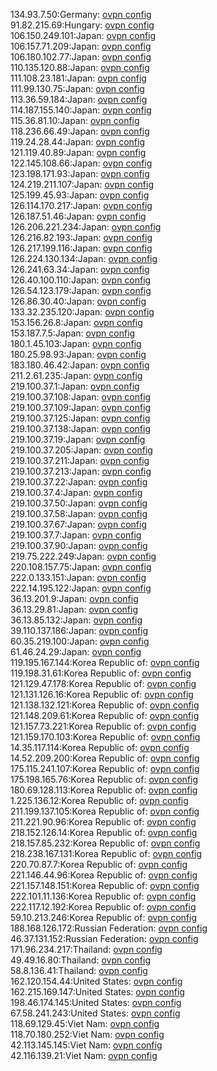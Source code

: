 134.93.7.50:Germany: [ovpn config](vpn/134_93_7_50.ovpn)  
91.82.215.69:Hungary: [ovpn config](vpn/91_82_215_69.ovpn)  
106.150.249.101:Japan: [ovpn config](vpn/106_150_249_101.ovpn)  
106.157.71.209:Japan: [ovpn config](vpn/106_157_71_209.ovpn)  
106.180.102.77:Japan: [ovpn config](vpn/106_180_102_77.ovpn)  
110.135.120.88:Japan: [ovpn config](vpn/110_135_120_88.ovpn)  
111.108.23.181:Japan: [ovpn config](vpn/111_108_23_181.ovpn)  
111.99.130.75:Japan: [ovpn config](vpn/111_99_130_75.ovpn)  
113.36.59.184:Japan: [ovpn config](vpn/113_36_59_184.ovpn)  
114.187.155.140:Japan: [ovpn config](vpn/114_187_155_140.ovpn)  
115.36.81.10:Japan: [ovpn config](vpn/115_36_81_10.ovpn)  
118.236.66.49:Japan: [ovpn config](vpn/118_236_66_49.ovpn)  
119.24.28.44:Japan: [ovpn config](vpn/119_24_28_44.ovpn)  
121.119.40.89:Japan: [ovpn config](vpn/121_119_40_89.ovpn)  
122.145.108.66:Japan: [ovpn config](vpn/122_145_108_66.ovpn)  
123.198.171.93:Japan: [ovpn config](vpn/123_198_171_93.ovpn)  
124.219.211.107:Japan: [ovpn config](vpn/124_219_211_107.ovpn)  
125.199.45.93:Japan: [ovpn config](vpn/125_199_45_93.ovpn)  
126.114.170.217:Japan: [ovpn config](vpn/126_114_170_217.ovpn)  
126.187.51.46:Japan: [ovpn config](vpn/126_187_51_46.ovpn)  
126.206.221.234:Japan: [ovpn config](vpn/126_206_221_234.ovpn)  
126.216.82.193:Japan: [ovpn config](vpn/126_216_82_193.ovpn)  
126.217.199.116:Japan: [ovpn config](vpn/126_217_199_116.ovpn)  
126.224.130.134:Japan: [ovpn config](vpn/126_224_130_134.ovpn)  
126.241.63.34:Japan: [ovpn config](vpn/126_241_63_34.ovpn)  
126.40.100.110:Japan: [ovpn config](vpn/126_40_100_110.ovpn)  
126.54.123.179:Japan: [ovpn config](vpn/126_54_123_179.ovpn)  
126.86.30.40:Japan: [ovpn config](vpn/126_86_30_40.ovpn)  
133.32.235.120:Japan: [ovpn config](vpn/133_32_235_120.ovpn)  
153.156.26.8:Japan: [ovpn config](vpn/153_156_26_8.ovpn)  
153.187.7.5:Japan: [ovpn config](vpn/153_187_7_5.ovpn)  
180.1.45.103:Japan: [ovpn config](vpn/180_1_45_103.ovpn)  
180.25.98.93:Japan: [ovpn config](vpn/180_25_98_93.ovpn)  
183.180.46.42:Japan: [ovpn config](vpn/183_180_46_42.ovpn)  
211.2.61.235:Japan: [ovpn config](vpn/211_2_61_235.ovpn)  
219.100.37.1:Japan: [ovpn config](vpn/219_100_37_1.ovpn)  
219.100.37.108:Japan: [ovpn config](vpn/219_100_37_108.ovpn)  
219.100.37.109:Japan: [ovpn config](vpn/219_100_37_109.ovpn)  
219.100.37.125:Japan: [ovpn config](vpn/219_100_37_125.ovpn)  
219.100.37.138:Japan: [ovpn config](vpn/219_100_37_138.ovpn)  
219.100.37.19:Japan: [ovpn config](vpn/219_100_37_19.ovpn)  
219.100.37.205:Japan: [ovpn config](vpn/219_100_37_205.ovpn)  
219.100.37.211:Japan: [ovpn config](vpn/219_100_37_211.ovpn)  
219.100.37.213:Japan: [ovpn config](vpn/219_100_37_213.ovpn)  
219.100.37.22:Japan: [ovpn config](vpn/219_100_37_22.ovpn)  
219.100.37.4:Japan: [ovpn config](vpn/219_100_37_4.ovpn)  
219.100.37.50:Japan: [ovpn config](vpn/219_100_37_50.ovpn)  
219.100.37.58:Japan: [ovpn config](vpn/219_100_37_58.ovpn)  
219.100.37.67:Japan: [ovpn config](vpn/219_100_37_67.ovpn)  
219.100.37.7:Japan: [ovpn config](vpn/219_100_37_7.ovpn)  
219.100.37.90:Japan: [ovpn config](vpn/219_100_37_90.ovpn)  
219.75.222.249:Japan: [ovpn config](vpn/219_75_222_249.ovpn)  
220.108.157.75:Japan: [ovpn config](vpn/220_108_157_75.ovpn)  
222.0.133.151:Japan: [ovpn config](vpn/222_0_133_151.ovpn)  
222.14.195.122:Japan: [ovpn config](vpn/222_14_195_122.ovpn)  
36.13.201.9:Japan: [ovpn config](vpn/36_13_201_9.ovpn)  
36.13.29.81:Japan: [ovpn config](vpn/36_13_29_81.ovpn)  
36.13.85.132:Japan: [ovpn config](vpn/36_13_85_132.ovpn)  
39.110.137.186:Japan: [ovpn config](vpn/39_110_137_186.ovpn)  
60.35.219.100:Japan: [ovpn config](vpn/60_35_219_100.ovpn)  
61.46.24.29:Japan: [ovpn config](vpn/61_46_24_29.ovpn)  
119.195.167.144:Korea Republic of: [ovpn config](vpn/119_195_167_144.ovpn)  
119.198.31.61:Korea Republic of: [ovpn config](vpn/119_198_31_61.ovpn)  
121.129.47.178:Korea Republic of: [ovpn config](vpn/121_129_47_178.ovpn)  
121.131.126.16:Korea Republic of: [ovpn config](vpn/121_131_126_16.ovpn)  
121.138.132.121:Korea Republic of: [ovpn config](vpn/121_138_132_121.ovpn)  
121.148.209.61:Korea Republic of: [ovpn config](vpn/121_148_209_61.ovpn)  
121.157.73.221:Korea Republic of: [ovpn config](vpn/121_157_73_221.ovpn)  
121.159.170.103:Korea Republic of: [ovpn config](vpn/121_159_170_103.ovpn)  
14.35.117.114:Korea Republic of: [ovpn config](vpn/14_35_117_114.ovpn)  
14.52.209.200:Korea Republic of: [ovpn config](vpn/14_52_209_200.ovpn)  
175.115.241.107:Korea Republic of: [ovpn config](vpn/175_115_241_107.ovpn)  
175.198.165.76:Korea Republic of: [ovpn config](vpn/175_198_165_76.ovpn)  
180.69.128.113:Korea Republic of: [ovpn config](vpn/180_69_128_113.ovpn)  
1.225.136.12:Korea Republic of: [ovpn config](vpn/1_225_136_12.ovpn)  
211.199.137.105:Korea Republic of: [ovpn config](vpn/211_199_137_105.ovpn)  
211.221.90.96:Korea Republic of: [ovpn config](vpn/211_221_90_96.ovpn)  
218.152.126.14:Korea Republic of: [ovpn config](vpn/218_152_126_14.ovpn)  
218.157.85.232:Korea Republic of: [ovpn config](vpn/218_157_85_232.ovpn)  
218.238.167.131:Korea Republic of: [ovpn config](vpn/218_238_167_131.ovpn)  
220.70.87.7:Korea Republic of: [ovpn config](vpn/220_70_87_7.ovpn)  
221.146.44.96:Korea Republic of: [ovpn config](vpn/221_146_44_96.ovpn)  
221.157.148.151:Korea Republic of: [ovpn config](vpn/221_157_148_151.ovpn)  
222.101.11.136:Korea Republic of: [ovpn config](vpn/222_101_11_136.ovpn)  
222.117.12.192:Korea Republic of: [ovpn config](vpn/222_117_12_192.ovpn)  
59.10.213.246:Korea Republic of: [ovpn config](vpn/59_10_213_246.ovpn)  
188.168.126.172:Russian Federation: [ovpn config](vpn/188_168_126_172.ovpn)  
46.37.131.152:Russian Federation: [ovpn config](vpn/46_37_131_152.ovpn)  
171.96.234.217:Thailand: [ovpn config](vpn/171_96_234_217.ovpn)  
49.49.16.80:Thailand: [ovpn config](vpn/49_49_16_80.ovpn)  
58.8.136.41:Thailand: [ovpn config](vpn/58_8_136_41.ovpn)  
162.120.154.44:United States: [ovpn config](vpn/162_120_154_44.ovpn)  
162.215.169.147:United States: [ovpn config](vpn/162_215_169_147.ovpn)  
198.46.174.145:United States: [ovpn config](vpn/198_46_174_145.ovpn)  
67.58.241.243:United States: [ovpn config](vpn/67_58_241_243.ovpn)  
118.69.129.45:Viet Nam: [ovpn config](vpn/118_69_129_45.ovpn)  
118.70.180.252:Viet Nam: [ovpn config](vpn/118_70_180_252.ovpn)  
42.113.145.145:Viet Nam: [ovpn config](vpn/42_113_145_145.ovpn)  
42.116.139.21:Viet Nam: [ovpn config](vpn/42_116_139_21.ovpn)  
